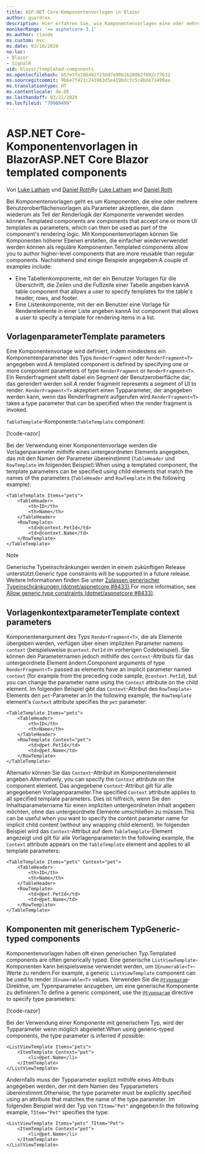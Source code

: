 ```yaml
---
title: ASP.NET Core-Komponentenvorlagen in Blazor
author: guardrex
description: Hier erfahren Sie, wie Komponentenvorlagen eine oder mehrere Benutzeroberflächenvorlagen als Parameter akzeptieren können, die dann wiederum als Teil der Renderlogik der Komponente verwendet werden können.
monikerRange: '>= aspnetcore-3.1'
ms.author: riande
ms.custom: mvc
ms.date: 03/18/2020
no-loc:
- Blazor
- SignalR
uid: blazor/templated-components
ms.openlocfilehash: b57e3fe186402723607e90b1628062f602c77632
ms.sourcegitcommit: 9b6e7f421c243963d5e419bdcfc5c4bde71499aa
ms.translationtype: HT
ms.contentlocale: de-DE
ms.lasthandoff: 03/21/2020
ms.locfileid: "79989499"
---
```

# <a name="aspnet-core-opno-locblazor-templated-components"></a><span data-ttu-id="1fd0e-103">ASP.NET Core-Komponentenvorlagen in Blazor</span><span class="sxs-lookup"><span data-stu-id="1fd0e-103">ASP.NET Core Blazor templated components</span></span>

<span data-ttu-id="1fd0e-104">Von [Luke Latham](https://github.com/guardrex) und [Daniel Roth](https://github.com/danroth27)</span><span class="sxs-lookup"><span data-stu-id="1fd0e-104">By [Luke Latham](https://github.com/guardrex) and [Daniel Roth](https://github.com/danroth27)</span></span>

<span data-ttu-id="1fd0e-105">Bei Komponentenvorlagen geht es um Komponenten, die eine oder mehrere Benutzeroberflächenvorlagen als Parameter akzeptieren, die dann wiederum als Teil der Renderlogik der Komponente verwendet werden können.</span><span class="sxs-lookup"><span data-stu-id="1fd0e-105">Templated components are components that accept one or more UI templates as parameters, which can then be used as part of the component's rendering logic.</span></span> <span data-ttu-id="1fd0e-106">Mit Komponentenvorlagen können Sie Komponenten höherer Ebenen erstellen, die einfacher wiederverwendet werden können als reguläre Komponenten.</span><span class="sxs-lookup"><span data-stu-id="1fd0e-106">Templated components allow you to author higher-level components that are more reusable than regular components.</span></span> <span data-ttu-id="1fd0e-107">Nachstehend sind einige Beispiele angegeben:</span><span class="sxs-lookup"><span data-stu-id="1fd0e-107">A couple of examples include:</span></span>

* <span data-ttu-id="1fd0e-108">Eine Tabellenkomponente, mit der ein Benutzer Vorlagen für die Überschrift, die Zeilen und die Fußzeile einer Tabelle angeben kann</span><span class="sxs-lookup"><span data-stu-id="1fd0e-108">A table component that allows a user to specify templates for the table's header, rows, and footer.</span></span>
* <span data-ttu-id="1fd0e-109">Eine Listenkomponente, mit der ein Benutzer eine Vorlage für Renderelemente in einer Liste angeben kann</span><span class="sxs-lookup"><span data-stu-id="1fd0e-109">A list component that allows a user to specify a template for rendering items in a list.</span></span>

## <a name="template-parameters"></a><span data-ttu-id="1fd0e-110">Vorlagenparameter</span><span class="sxs-lookup"><span data-stu-id="1fd0e-110">Template parameters</span></span>

<span data-ttu-id="1fd0e-111">Eine Komponentenvorlage wird definiert, indem mindestens ein Komponentenparameter des Typs `RenderFragment` oder `RenderFragment<T>` angegeben wird.</span><span class="sxs-lookup"><span data-stu-id="1fd0e-111">A templated component is defined by specifying one or more component parameters of type `RenderFragment` or `RenderFragment<T>`.</span></span> <span data-ttu-id="1fd0e-112">Ein Renderfragment stellt dabei ein Segment der Benutzeroberfläche dar, das gerendert werden soll.</span><span class="sxs-lookup"><span data-stu-id="1fd0e-112">A render fragment represents a segment of UI to render.</span></span> <span data-ttu-id="1fd0e-113">`RenderFragment<T>` akzeptiert einen Typparameter, der angegeben werden kann, wenn das Renderfragment aufgerufen wird.</span><span class="sxs-lookup"><span data-stu-id="1fd0e-113">`RenderFragment<T>` takes a type parameter that can be specified when the render fragment is invoked.</span></span>

<span data-ttu-id="1fd0e-114">`TableTemplate`-Komponente:</span><span class="sxs-lookup"><span data-stu-id="1fd0e-114">`TableTemplate` component:</span></span>

[!code-razor[](common/samples/3.x/BlazorWebAssemblySample/Components/TableTemplate.razor)]

<span data-ttu-id="1fd0e-115">Bei der Verwendung einer Komponentenvorlage werden die Vorlagenparameter mithilfe eines untergeordneten Elements angegeben, das mit den Namen der Parameter übereinstimmt (`TableHeader` und `RowTemplate` im folgenden Beispiel):</span><span class="sxs-lookup"><span data-stu-id="1fd0e-115">When using a templated component, the template parameters can be specified using child elements that match the names of the parameters (`TableHeader` and `RowTemplate` in the following example):</span></span>

```razor
<TableTemplate Items="pets">
    <TableHeader>
        <th>ID</th>
        <th>Name</th>
    </TableHeader>
    <RowTemplate>
        <td>@context.PetId</td>
        <td>@context.Name</td>
    </RowTemplate>
</TableTemplate>
```

> [!NOTE]
> <span data-ttu-id="1fd0e-116">Generische Typeinschränkungen werden in einem zukünftigen Release unterstützt.</span><span class="sxs-lookup"><span data-stu-id="1fd0e-116">Generic type constraints will be supported in a future release.</span></span> <span data-ttu-id="1fd0e-117">Weitere Informationen finden Sie unter [Zulassen generischer Typeinschränkungen (dotnet/aspnetcore #8433)](https://github.com/dotnet/aspnetcore/issues/8433).</span><span class="sxs-lookup"><span data-stu-id="1fd0e-117">For more information, see [Allow generic type constraints (dotnet/aspnetcore #8433)](https://github.com/dotnet/aspnetcore/issues/8433).</span></span>

## <a name="template-context-parameters"></a><span data-ttu-id="1fd0e-118">Vorlagenkontextparameter</span><span class="sxs-lookup"><span data-stu-id="1fd0e-118">Template context parameters</span></span>

<span data-ttu-id="1fd0e-119">Komponentenargument des Typs `RenderFragment<T>`, die als Elemente übergeben werden, verfügen über einen impliziten Parameter namens `context` (beispielsweise `@context.PetId` im vorherigen Codebeispiel). Sie können den Parameternamen jedoch mithilfe des `Context`-Attributs für das untergeordnete Element ändern.</span><span class="sxs-lookup"><span data-stu-id="1fd0e-119">Component arguments of type `RenderFragment<T>` passed as elements have an implicit parameter named `context` (for example from the preceding code sample, `@context.PetId`), but you can change the parameter name using the `Context` attribute on the child element.</span></span> <span data-ttu-id="1fd0e-120">Im folgenden Beispiel gibt das `Context`-Attribut des `RowTemplate`-Elements den `pet`-Parameter an:</span><span class="sxs-lookup"><span data-stu-id="1fd0e-120">In the following example, the `RowTemplate` element's `Context` attribute specifies the `pet` parameter:</span></span>

```razor
<TableTemplate Items="pets">
    <TableHeader>
        <th>ID</th>
        <th>Name</th>
    </TableHeader>
    <RowTemplate Context="pet">
        <td>@pet.PetId</td>
        <td>@pet.Name</td>
    </RowTemplate>
</TableTemplate>
```

<span data-ttu-id="1fd0e-121">Alternativ können Sie das `Context`-Attribut im Komponentenelement angeben.</span><span class="sxs-lookup"><span data-stu-id="1fd0e-121">Alternatively, you can specify the `Context` attribute on the component element.</span></span> <span data-ttu-id="1fd0e-122">Das angegebene `Context`-Attribut gilt für alle angegebenen Vorlagenparameter.</span><span class="sxs-lookup"><span data-stu-id="1fd0e-122">The specified `Context` attribute applies to all specified template parameters.</span></span> <span data-ttu-id="1fd0e-123">Dies ist hilfreich, wenn Sie den Inhaltsparametername für einen impliziten untergeordneten Inhalt angeben möchten, ohne das untergeordnete Elemente umschließen zu müssen.</span><span class="sxs-lookup"><span data-stu-id="1fd0e-123">This can be useful when you want to specify the content parameter name for implicit child content (without any wrapping child element).</span></span> <span data-ttu-id="1fd0e-124">Im folgenden Beispiel wird das `Context`-Attribut auf dem `TableTemplate`-Element angezeigt und gilt für alle Vorlagenparameter:</span><span class="sxs-lookup"><span data-stu-id="1fd0e-124">In the following example, the `Context` attribute appears on the `TableTemplate` element and applies to all template parameters:</span></span>

```razor
<TableTemplate Items="pets" Context="pet">
    <TableHeader>
        <th>ID</th>
        <th>Name</th>
    </TableHeader>
    <RowTemplate>
        <td>@pet.PetId</td>
        <td>@pet.Name</td>
    </RowTemplate>
</TableTemplate>
```

## <a name="generic-typed-components"></a><span data-ttu-id="1fd0e-125">Komponenten mit generischem Typ</span><span class="sxs-lookup"><span data-stu-id="1fd0e-125">Generic-typed components</span></span>

<span data-ttu-id="1fd0e-126">Komponentenvorlagen haben oft einen generischen Typ.</span><span class="sxs-lookup"><span data-stu-id="1fd0e-126">Templated components are often generically typed.</span></span> <span data-ttu-id="1fd0e-127">Eine generische `ListViewTemplate`-Komponenten kann beispielsweise verwendet werden, um `IEnumerable<T>`-Werte zu rendern.</span><span class="sxs-lookup"><span data-stu-id="1fd0e-127">For example, a generic `ListViewTemplate` component can be used to render `IEnumerable<T>` values.</span></span> <span data-ttu-id="1fd0e-128">Verwenden Sie die [`@typeparam`](xref:mvc/views/razor#typeparam)-Direktive, um Typenparameter anzugeben, um eine generische Komponente zu definieren:</span><span class="sxs-lookup"><span data-stu-id="1fd0e-128">To define a generic component, use the [`@typeparam`](xref:mvc/views/razor#typeparam) directive to specify type parameters:</span></span>

[!code-razor[](common/samples/3.x/BlazorWebAssemblySample/Components/ListViewTemplate.razor)]

<span data-ttu-id="1fd0e-129">Bei der Verwendung einer Komponente mit generischem Typ, wird der Typparameter wenn möglich abgeleitet:</span><span class="sxs-lookup"><span data-stu-id="1fd0e-129">When using generic-typed components, the type parameter is inferred if possible:</span></span>

```razor
<ListViewTemplate Items="pets">
    <ItemTemplate Context="pet">
        <li>@pet.Name</li>
    </ItemTemplate>
</ListViewTemplate>
```

<span data-ttu-id="1fd0e-130">Andernfalls muss der Typparameter explizit mithilfe eines Attributs angegeben werden, der mit dem Namen des Typparameters übereinstimmt.</span><span class="sxs-lookup"><span data-stu-id="1fd0e-130">Otherwise, the type parameter must be explicitly specified using an attribute that matches the name of the type parameter.</span></span> <span data-ttu-id="1fd0e-131">Im folgenden Beispiel wird der Typ von `TItem="Pet"` angegeben:</span><span class="sxs-lookup"><span data-stu-id="1fd0e-131">In the following example, `TItem="Pet"` specifies the type:</span></span>

```razor
<ListViewTemplate Items="pets" TItem="Pet">
    <ItemTemplate Context="pet">
        <li>@pet.Name</li>
    </ItemTemplate>
</ListViewTemplate>
```
